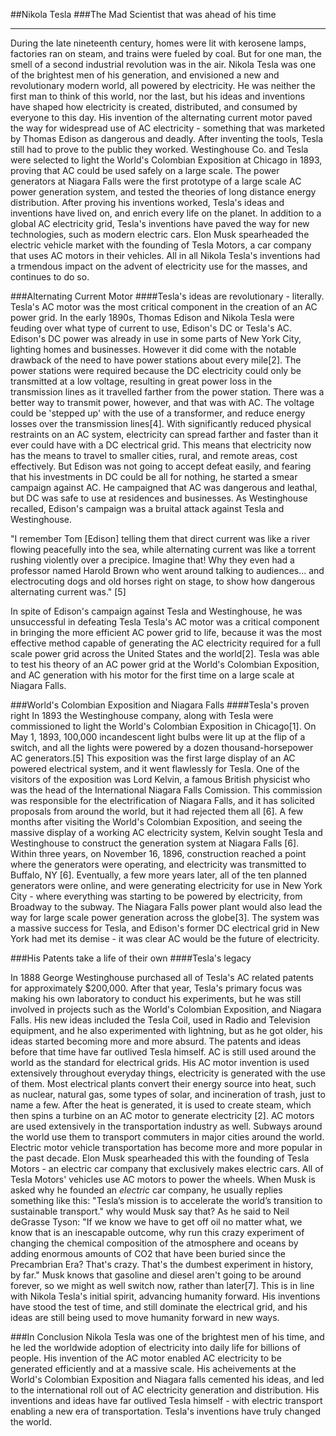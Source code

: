 ##Nikola Tesla
###The Mad Scientist that was ahead of his time



---
During the late nineteenth century, homes were lit with kerosene lamps, factories ran on steam, and trains were fueled by coal.
But for one man, the smell of a second industrial revolution was in the air. Nikola Tesla was one of the brightest men of his generation, and envisioned a new and revolutionary modern world, all powered by electricity.
He was neither the first man to think of this world, nor the last, but his ideas and inventions have shaped how electricity is created, distributed, and consumed by everyone to this day.
His invention of the alternating current motor paved the way for widespread use of AC electricity - something that was marketed by Thomas Edison as dangerous and deadly. 
After inventing the tools, Tesla still had to prove to the public they worked. Westinghouse Co. and Tesla were selected to light the World's Colombian Exposition at Chicago in 1893, proving that AC could be used safely on a large scale. The power generators at Niagara Falls were the first prototype of a large scale AC power generation system, and tested the theories of long distance energy distribution. 
After proving his inventions worked, Tesla's ideas and inventions have lived on, and enrich every life on the planet. In addition to a global AC electricity grid, Tesla's inventions have paved the way for new technologies, such as modern electric cars. Elon Musk spearheaded the electric vehicle market with the founding of Tesla Motors, a car company that uses AC motors in their vehicles.
All in all Nikola Tesla's inventions had a trmendous impact on the advent of electricity use for the masses, and continues
to do so.

###Alternating Current Motor
####Tesla's ideas are revolutionary - literally.
Tesla's AC motor was the most critical component in the creation of an AC power grid. In the early 1890s, Thomas Edison and Nikola Tesla were feuding over what type of current to use, Edison's DC or Tesla's AC. Edison's DC power was already in use in some parts of New York City, lighting homes and businesses. However it did come with the notable drawback of the need to have power stations about every mile[2]. The power stations were required because the DC electricity could only be transmitted at a low voltage, resulting in great power loss in the transmission lines as it travelled farther from the power station. There was a better way to transmit power, however, and that was with AC. The voltage could be 'stepped up' with the use of a transformer, and reduce energy losses over the transmission lines[4]. With significantly reduced physical restraints on an AC system, electricity can spread farther and faster than it ever could have with a DC electrical grid. This means that electricity now has the means to travel to smaller cities, rural, and remote areas, cost effectively. But Edison was not going to accept defeat easily, and fearing that his investments in DC could be all for nothing, he started a smear campaign against AC. He campaigned that AC was dangerous and leathal, but DC was safe to use at residences and businesses. As Westinghouse recalled, Edison's campaign was a bruital attack against Tesla and Westinghouse.

"I remember Tom [Edison] telling them that direct current was like a river flowing peacefully into the sea, while alternating current was like a torrent rushing violently over a precipice. Imagine that! Why they even had a professor named Harold Brown who went around talking to audiences... and electrocuting dogs and old horses right on stage, to show how dangerous alternating current was." [5]

In spite of Edison's campaign against Tesla and Westinghouse, he was unsuccessful in defeating Tesla
Tesla's AC motor was a critical component in bringing the more efficient AC power grid to life, because it was the most effective method capable of generating the AC electricity required for a full scale power grid across the United States and the world[2]. Tesla was able to test his theory of an AC power grid at the World's Colombian Exposition, and AC generation with his motor for the first time on a large scale at Niagara Falls.


###World's Colombian Exposition and Niagara Falls
####Tesla's proven right
In 1893 the Westinghouse company, along with Tesla were commissioned to light the World's Colombian Exposition in Chicago[1]. On May 1, 1893, 100,000 incandescent light bulbs were lit up at the flip of a switch, and all the lights were powered by a dozen thousand-horsepower AC generators.[5] This exposition was the first large display of an AC powered electrical system, and it went flawlessly for Tesla. One of the visitors of the exposition was Lord Kelvin, a famous British physicist who was the head of the International Niagara Falls Comission. This commission was responsible for the electrification of Niagara Falls, and it has solicited proposals from around the world, but it had rejected them all [6]. A few months after visiting the World's Colombian Exposition, and seeing the massive display of a working AC electricity system, Kelvin sought Tesla and Westinghouse to construct the generation system at Niagara Falls [6]. Within three years, on November 16, 1896, construction reached a point where the generators were operating, and electricity was transmitted to Buffalo, NY [6]. Eventually, a few more years later, all of the ten planned generators were online, and were generating electricity for use in New York City - where everything was starting to be powered by electricity, from Broadway to the subway. The Niagara Falls power plant would also lead the way for large scale power generation across the globe[3]. The system was a massive success for Tesla, and Edison's former DC electrical grid in New York had met its demise - it was clear AC would be the future of electricity. 


###His Patents take a life of their own
####Tesla's legacy

In 1888 George Westinghouse purchased all of Tesla's AC related patents for approximately $200,000. After that year, Tesla's primary focus was making his own laboratory to conduct his experiments, but he was still involved in projects such as the World's Colombian Exposition, and Niagara Falls. His new ideas included the Tesla Coil, used in Radio and Television equipment, and he also experimented with lightning, but as he got older, his ideas started becoming more and more absurd. The patents and ideas before that time have far outlived Tesla himself. AC is still used around the world as the standard for electrical grids. His AC motor invention is used extensively throughout everyday things, electricity is generated with the use of them. Most electrical plants convert their energy source into heat, such as nuclear, natural gas, some types of solar, and incineration of trash, just to name a few. After the heat is generated, it is used to create steam, which then spins a turbine on an AC motor to generate electricity [2]. AC motors are used extensively in the transportation industry as well. Subways around the world use them to transport commuters in major cities around the world. Electric motor vehicle transportation has become more and more popular in the past decade. Elon Musk spearheaded this with the founding of Tesla Motors - an electric car company that exclusively makes electric cars. All of Tesla Motors' vehicles use AC motors to power the wheels. When Musk is asked why he founded an *electric* car company, he usually replies something like this: "Tesla’s mission is to accelerate the world’s transition to sustainable transport." why would Musk say that? As he said to Neil deGrasse Tyson: "If we know we have to get off oil no matter what, we know that is an inescapable outcome, why run this crazy experiment of changing the chemical composition of the atmosphere and oceans by adding enormous amounts of CO2 that have been buried since the Precambrian Era? That's crazy. That's the dumbest experiment in history, by far." Musk knows that gasoline and diesel aren't going to be around forever, so we might as well switch now, rather than later[7]. This is in line with Nikola Tesla's initial spirit, advancing humanity forward. His inventions have stood the test of time, and still dominate the electrical grid, and his ideas are still being used to move humanity forward in new ways.

###In Conclusion
Nikola Tesla was one of the brightest men of his time, and he led the worldwide adoption of electricity into daily life for billions of people. His invention of the AC motor enabled AC electricity to be generated efficiently and at a massive scale. His acheivements at the World's Colombian Exposition and Niagara falls cemented his ideas, and led to the international roll out of AC electricity generation and distribution. His inventions and ideas have far outlived Tesla himself - with electric transport enabling a new era of transportation. Tesla's inventions have truly changed the world.

